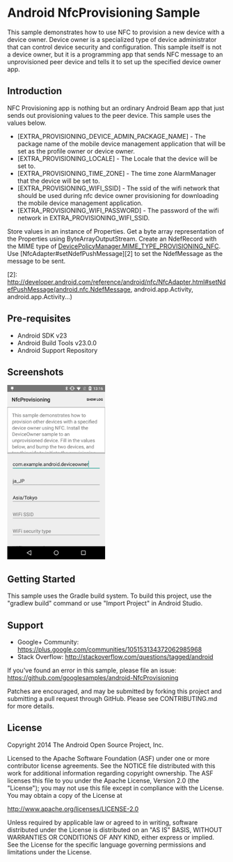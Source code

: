 
Android NfcProvisioning Sample
===================================

This sample demonstrates how to use NFC to provision a new device with a device owner. Device owner
is a specialized type of device administrator that can control device security and configuration.
This sample itself is not a device owner, but it is a programming app that sends NFC message to an
unprovisioned peer device and tells it to set up the specified device owner app.

Introduction
------------

NFC Provisioning app is nothing but an ordinary Android Beam app that just sends out provisioning
values to the peer device. This sample uses the values below.

* [EXTRA_PROVISIONING_DEVICE_ADMIN_PACKAGE_NAME] - The package name of the mobile device management
  application that will be set as the profile owner or device owner.
* [EXTRA_PROVISIONING_LOCALE] - The Locale that the device will be set to.
* [EXTRA_PROVISIONING_TIME_ZONE] - The time zone AlarmManager that the device will be set to.
* [EXTRA_PROVISIONING_WIFI_SSID] - The ssid of the wifi network that should be used during nfc
  device owner provisioning for downloading the mobile device management application.
* [EXTRA_PROVISIONING_WIFI_PASSWORD] - The password of the wifi network in
  EXTRA_PROVISIONING_WIFI_SSID.

Store values in an instance of Properties. Get a byte array representation of the Properties using
ByteArrayOutputStream. Create an NdefRecord with the MIME type of
[DevicePolicyManager.MIME_TYPE_PROVISIONING_NFC][1]. Use [NfcAdapter#setNdefPushMessage][2] to set
the NdefMessage as the message to be sent.

[1]: https://developer.android.com/reference/android/app/admin/DevicePolicyManager.html#MIME_TYPE_PROVISIONING_NFC
[2]: http://developer.android.com/reference/android/nfc/NfcAdapter.html#setNdefPushMessage(android.nfc.NdefMessage, android.app.Activity, android.app.Activity...)

Pre-requisites
--------------

- Android SDK v23
- Android Build Tools v23.0.0
- Android Support Repository

Screenshots
-------------

<img src="screenshots/1-main.png" height="400" alt="Screenshot"/> 

Getting Started
---------------

This sample uses the Gradle build system. To build this project, use the
"gradlew build" command or use "Import Project" in Android Studio.

Support
-------

- Google+ Community: https://plus.google.com/communities/105153134372062985968
- Stack Overflow: http://stackoverflow.com/questions/tagged/android

If you've found an error in this sample, please file an issue:
https://github.com/googlesamples/android-NfcProvisioning

Patches are encouraged, and may be submitted by forking this project and
submitting a pull request through GitHub. Please see CONTRIBUTING.md for more details.

License
-------

Copyright 2014 The Android Open Source Project, Inc.

Licensed to the Apache Software Foundation (ASF) under one or more contributor
license agreements.  See the NOTICE file distributed with this work for
additional information regarding copyright ownership.  The ASF licenses this
file to you under the Apache License, Version 2.0 (the "License"); you may not
use this file except in compliance with the License.  You may obtain a copy of
the License at

http://www.apache.org/licenses/LICENSE-2.0

Unless required by applicable law or agreed to in writing, software
distributed under the License is distributed on an "AS IS" BASIS, WITHOUT
WARRANTIES OR CONDITIONS OF ANY KIND, either express or implied.  See the
License for the specific language governing permissions and limitations under
the License.
